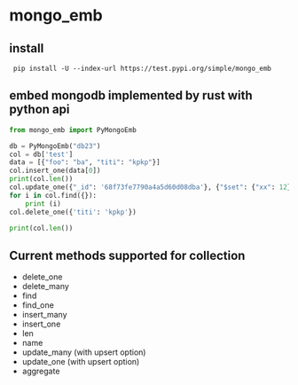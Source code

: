 # mongo_emb 

## install
```shell
 pip install -U --index-url https://test.pypi.org/simple/mongo_emb
```

## embed mongodb implemented by rust with python api
```python
from mongo_emb import PyMongoEmb

db = PyMongoEmb("db23")
col = db['test']
data = [{"foo": "ba", "titi": "kpkp"}]
col.insert_one(data[0])
print(col.len())
col.update_one({"_id": '68f73fe7790a4a5d60d08dba'}, {"$set": {"xx": 12}}, upsert=True)
for i in col.find({}):
    print (i)
col.delete_one({'titi': 'kpkp'})

print(col.len())

```

## Current methods supported for collection
 - delete_one
 - delete_many
 - find
 - find_one
 - insert_many
 - insert_one
 - len
 - name
 - update_many (with upsert option)
 - update_one (with upsert option)
 - aggregate